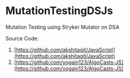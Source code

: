 # MutationTestingDSJs
Mutation Testing using Stryker Mutator on DSA

Source Code:
1. [https://github.com/akshitagit/JavaScript](https://github.com/akshitagit/JavaScript)
2. [https://github.com/yogain123/AlgoCasts-JS](https://github.com/yogain123/AlgoCasts-JS)